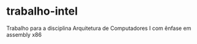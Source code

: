 # trabalho-intel
Trabalho para a disciplina Arquitetura de Computadores I com ênfase em assembly x86
